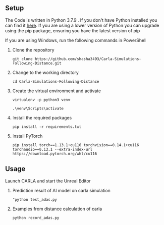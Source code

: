 ## Setup

The Code is written in Python  3.7.9 . If you don't have Python installed you can find it [here](https://www.python.org/downloads/). If you are using a lower version of Python you can upgrade using the pip package, ensuring you have the latest version of pip

If you are using Windows, run the following commands in PowerShell

1. Clone the repository

    `git clone https://github.com/shasha3493/Carla-Simulations-Following-Distance.git`
  
2. Change to the working directory

    `cd Carla-Simulations-Following-Distance `
 
3. Create the virtual environment and activate

    `virtualenv -p python3 venv`
    
    `.\venv\Scripts\activate`
    
4. Install the required packages

    `pip install -r requirements.txt`
    
5. Install PyTorch

    `pip install torch==1.13.1+cu116 torchvision==0.14.1+cu116 torchaudio==0.13.1 --extra-index-url https://download.pytorch.org/whl/cu116`  

## Usage

Launch CARLA and start the Unreal Editor

1. Prediction result of AI model on carla simulation

    `"python test_adas.py`
  
2. Examples from distance calculation of carla

    `python record_adas.py `